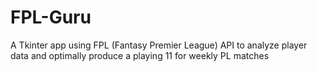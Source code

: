 # FPL-Guru
A Tkinter app using FPL (Fantasy Premier League) API to analyze player data and optimally produce a playing 11 for weekly PL matches
